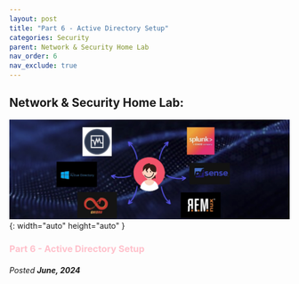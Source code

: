```yaml
---
layout: post
title: "Part 6 - Active Directory Setup"
categories: Security
parent: Network & Security Home Lab
nav_order: 6
nav_exclude: true
---
```



## Network & Security Home Lab: 


![banner](/assets/banner.jpg){: width="auto" height="auto" }

### <span style="color: pink; font-weight: bold;">Part 6 - Active Directory Setup</span>

###### Posted ***June, 2024***

